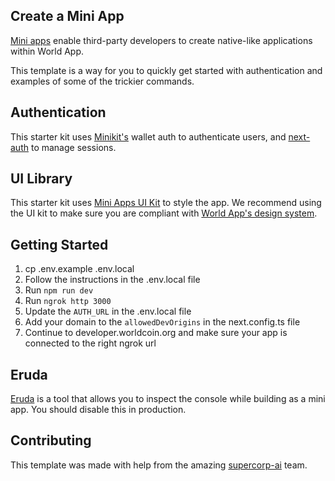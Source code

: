 ## Create a Mini App
[Mini apps](https://docs.worldcoin.org/mini-apps) enable third-party developers to create native-like applications within World App.

This template is a way for you to quickly get started with authentication and examples of some of the trickier commands.

## Authentication

This starter kit uses [Minikit's](https://github.com/worldcoin/minikit-js) wallet auth to authenticate users, and [next-auth](https://authjs.dev/getting-started) to manage sessions.

## UI Library

This starter kit uses [Mini Apps UI Kit](https://github.com/worldcoin/mini-apps-ui-kit-react) to style the app. We recommend using the UI kit to make sure you are compliant with [World App's design system](https://docs.world.org/mini-apps/design/app-guidelines).

## Getting Started
1. cp .env.example .env.local
2. Follow the instructions in the .env.local file
3. Run `npm run dev`
4. Run `ngrok http 3000`
5. Update the `AUTH_URL` in the .env.local file
6. Add your domain to the `allowedDevOrigins` in the next.config.ts file
7. Continue to developer.worldcoin.org and make sure your app is connected to the right ngrok url

## Eruda
[Eruda](https://github.com/liriliri/eruda) is a tool that allows you to inspect the console while building as a mini app. You should disable this in production.

## Contributing
This template was made with help from the amazing [supercorp-ai](https://github.com/supercorp-ai) team.
